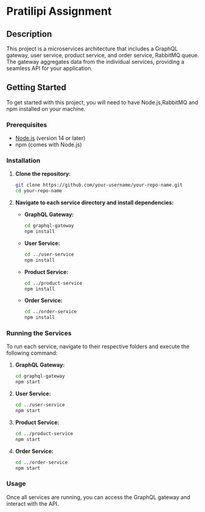# Pratilipi Assignment

## Description

This project is a microservices architecture that includes a GraphQL gateway, user service, product service, and order service, RabbitMQ queue. The gateway aggregates data from the individual services, providing a seamless API for your application.

## Getting Started

To get started with this project, you will need to have Node.js,RabbitMQ and npm installed on your machine. 

### Prerequisites

- [Node.js](https://nodejs.org/) (version 14 or later)
- npm (comes with Node.js)

### Installation

1. **Clone the repository:**

   ```bash
   git clone https://github.com/your-username/your-repo-name.git
   cd your-repo-name
   ```

2. **Navigate to each service directory and install dependencies:**

   - **GraphQL Gateway:**

     ```bash
     cd graphql-gateway
     npm install
     ```

   - **User Service:**

     ```bash
     cd ../user-service
     npm install
     ```

   - **Product Service:**

     ```bash
     cd ../product-service
     npm install
     ```

   - **Order Service:**

     ```bash
     cd ../order-service
     npm install
     ```

### Running the Services

To run each service, navigate to their respective folders and execute the following command:

1. **GraphQL Gateway:**

   ```bash
   cd graphql-gateway
   npm start
   ```

2. **User Service:**

   ```bash
   cd ../user-service
   npm start
   ```

3. **Product Service:**

   ```bash
   cd ../product-service
   npm start
   ```

4. **Order Service:**

   ```bash
   cd ../order-service
   npm start
   ```

### Usage

Once all services are running, you can access the GraphQL gateway and interact with the API.

 
